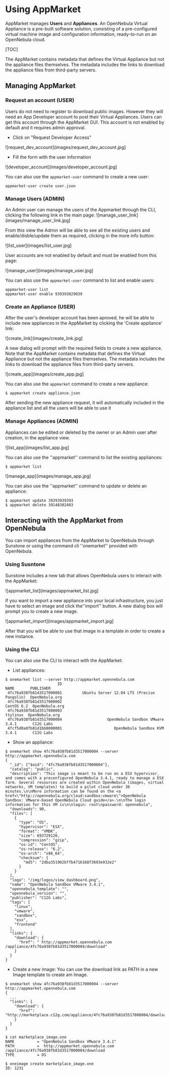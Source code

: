 Using AppMarket
===============

AppMarket manages **Users** and **Appliances**. An OpenNebula Virtual Appliance is a pre-built software solution, consisting of a pre-configured virtual machine image and configuration information, ready-to-run on an OpenNebula cloud.

[TOC]

The AppMarket contains metadata that defines the Virtual Appliance but not the appliance files themselves. The metadata includes the links to download the appliance files from third-party servers.

Managing AppMarket
------------------

### Request an account (USER)

Users do not need to register to download public images. However they will need an App Developer account to post their Virtual Appliances. Users can get this account through the AppMarket GUI. This account is not enabled by default and it requires admin approval.

* Click on "Request Developer Access"

![request_dev_account](images/request_dev_account.jpg]

* Fill the form with the user information

![developer_account](images/developer_account.jpg]

You can also use the `appmarket-user` command to create a new user:
```
appmarket-user create user.json
```



### Manage Users (ADMIN)

An Admin user can manage the users of the Appmarket through the CLI, clicking the following link in the main page:
![manage_user_link](images/manage_user_link.jpg]

From this view the Admin will be able to see all the existing users and enable/disble/update them as required, clicking in the more info button:

![list_user](images/list_user.jpg]

User accounts are not enabled by default and must be enabled from this page:

![manage_user](images/manage_user.jpg]

You can also use the `appmarket-user` command to list and enable users:
```
appmarket-user list
appmarket-user enable 939393029039
```

### Create an Appliance (USER)

After the user's developer account has been aproved, he will be able to include new appliances in the AppMarket by clicking the 'Create appliance' link:

![create_link](images/create_link.jpg]

A new dialog will prompt with the required fields to create a new appliance. Note that the AppMarket contains metadata that defines the Virtual Appliance but not the appliance files themselves. The metadata includes the links to download the appliance files from third-party servers.

![create_app](images/create_app.jpg]

You can also use the `appmarket` command to create a new appliance:
```
$ appmarket create appliance.json
```

After sending the new appliance request, it will automatically included in the appliance list and all the users will be able to use it


### Manage Appliances (ADMIN)

Appliances can be edited or deleted by the owner or an Admin user after creation, in the appliance view.

![list_app](images/list_app.jpg]

You can also use the ''appmarket'' command to list the existing appliances:
```
$ appmarket list
```

![manage_app](images/manage_app.jpg]

You can also use the ''appmarket'' command to update or delete an appliance:
```
$ appmarket update 39393939393
$ appmarket delete 39148302483
```

Interacting with the AppMarket from OpenNebula
----------------------------------------------

You can import appliances from the AppMarket to OpenNebula through Sunstone or using the command cli ''onemarket'' provided with OpenNebula.


### Using Susntone

Sunstone includes a new tab that allows OpenNebula users to interact with the AppMarket:

![appmarket_list](images/appmarket_list.jpg]

If you want to import a new appliance into your local infrastructure, you just have to select an image and click the''import'' button. A new dialog box will prompt you to create a new image.

![appmarket_import](images/appmarket_import.jpg]

After that you will be able to use that image in a template in order to create a new instance.


### Using the CLI

You can also use the CLI to interact with the AppMarket:

* List appliances:
```
$ onemarket list --server http://appmarket.opennebula.com
                       ID                                               NAME       PUBLISHER
 4fc76a938fb81d3517000001         Ubuntu Server 12.04 LTS (Precise Pangolin)  OpenNebula.org
 4fc76a938fb81d3517000002                                         CentOS 6.2  OpenNebula.org
 4fc76a938fb81d3517000003                                           ttylinux  OpenNebula.org
 4fc76a938fb81d3517000004                    OpenNebula Sandbox VMware 3.4.1       C12G Labs
 4fcf5d0a8fb81d1bb8000001                       OpenNebula Sandbox KVM 3.4.1       C12G Labs
```

* Show an appliance:
```
$ onemarket show 4fc76a938fb81d3517000004 --server http://appmarket.opennebula.com
{
  "_id": {"$oid": "4fc76a938fb81d3517000004"},
  "catalog": "public",
  "description": "This image is meant to be run on a ESX hypervisor, and comes with a preconfigured OpenNebula 3.4.1, ready to manage a ESX farm. Several resources are created within OpenNebula (images, virtual networks, VM templates) to build a pilot cloud under 30 minutes.\n\nMore information can be found on the <a href=\"http://opennebula.org/cloud:sandbox:vmware\">OpenNebula Sandbox: VMware-based OpenNebula Cloud guide</a>.\n\nThe login information for this VM is\n\nlogin: root\npassword: opennebula",
  "downloads": 90,
  "files": [
    {
      "type": "OS",
      "hypervisor": "ESX",
      "format": "VMDK",
      "size": 693729120,
      "compression": "gzip",
      "os-id": "CentOS",
      "os-release": "6.2",
      "os-arch": "x86_64",
      "checksum": {
        "md5": "2dba351902bffb4716168f3693e932e2"
      }
    }
  ],
  "logo": "/img/logos/view_dashboard.png",
  "name": "OpenNebula Sandbox VMware 3.4.1",
  "opennebula_template": "",
  "opennebula_version": "",
  "publisher": "C12G Labs",
  "tags": [
    "linux",
    "vmware",
    "sandbox",
    "esx",
    "frontend"
  ],
  "links": {
    "download": {
      "href": " http://appmarket.opennebula.com /appliance/4fc76a938fb81d3517000004/download"
    }
  }
}
```


* Create a new image: You can use the download link as PATH in a new Image template to create am Image.

```
$ onemarket show 4fc76a938fb81d3517000004 --server  http://appmarket.opennebula.com
{
  ...
  "links": {
    "download": {
      "href": "http://marketplace.c12g.com/appliance/4fc76a938fb81d3517000004/download"
    }
  }
}

$ cat marketplace_image.one
NAME          = "OpenNebula Sandbox VMware 3.4.1"
PATH          =  http://appmarket.opennebula.com /appliance/4fc76a938fb81d3517000004/download
TYPE          = OS

$ oneimage create marketplace_image.one
ID: 1231
```
